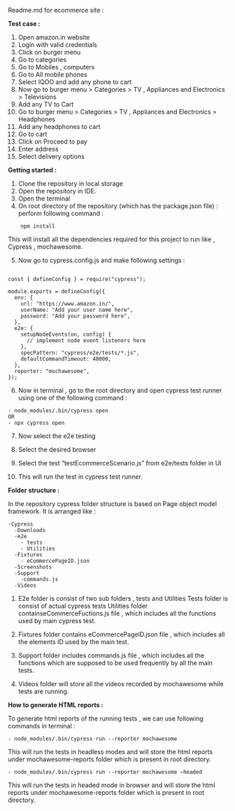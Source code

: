 Readme.md for ecommerce site :

**Test case :**

1.	Open amazon.in website
2.	Login with valid credentials
3.	Click on burger menu
4.	Go to categories 
5.	Go to Mobiles , computers
6.	Go to All mobile phones
7.	Select IQOO and add any phone to cart
8.	Now go to burger menu > Categories > TV , Appliances and Electronics > Televisions
9.	Add any TV to Cart
10.	Go to burger menu > Categories > TV , Appliances and Electronics >  Headphones 
11.	Add any headphones to cart
12.	Go to cart
13.	Click on Proceed to pay
14.	Enter address 
15.	Select delivery options


**Getting started :**

1.	Clone the repository in local storage
2.	Open the repository in IDE.
3.	Open the terminal 
4.	On root directory of the repository (which has the package.json file) :
perform following command :
```
    npm install
```

This will install all the dependencies required for this project to run like , Cypress , mochawesome.


5.	Now go to cypress.config.js and make following settings :


```

const { defineConfig } = require("cypress");

module.exports = defineConfig({
  env: {
    url: "https://www.amazon.in/",
    userName: "Add your user name here",
    password: "Add your password here",
  },
  e2e: {
    setupNodeEvents(on, config) {
      // implement node event listeners here
    },
    specPattern: "cypress/e2e/tests/*.js",
    defaultCommandTimeout: 40000,
  },
  reporter: "mochawesome",
});

```

6.	Now in terminal , go to the root directory and open cypress test runner using one of the following command :
```
- node_modules/.bin/cypress open
OR
- npx cypress open
```

7.	Now select the e2e testing

8.	Select the desired browser


9.	Select the test “testEcommerceScenario.js” from e2e/tests folder in UI


10.	This will run the test in cypress test runner.



**Folder structure :**

In the repository cypress folder structure is based on Page object model framework.
It is arranged like :
```
-Cypress 
  -Downloads
  -e2e
    - tests
    - Utilities
  -Fixtures
    - eCommercePageID.json
  -Screenshots
  -Support 
    -commands.js
  -Videos

```
1.	E2e folder is consist of two sub folders , tests and Utilities
Tests folder is consist of actual cypress tests
Utilities folder containseCommerceFuctions.js file , which includes all the functions used by main cypress test.


2.	Fixtures folder contains eCommercePageID.json file , which includes all the elements ID used by the main test.


3.	Support folder includes commands.js file , which includes all the functions which are supposed to be used frequently by all the main tests.


4.	Videos folder will store all the videos recorded by mochawesome while tests are running.






**How to generate HTML reports :**

To generate html reports of the running tests , we can use following commands in terminal :
```
- node_modules/.bin/cypress run --reporter mochawesome   
```
This will run the tests in headless modes and will store the html reports under mochawesome-reports folder which is present in root directory.

```
- node_modules/.bin/cypress run --reporter mochawesome –headed  
```
This will run the tests in headed mode in browser and will store the html reports under mochawesome-reports folder which is present in root directory.













